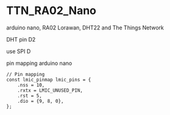 # TTN_RA02_Nano


arduino nano, RA02 Lorawan, DHT22 and The Things Network 

DHT pin D2 

use SPI D

pin mapping arduino nano 

```
// Pin mapping
const lmic_pinmap lmic_pins = {
    .nss = 10,
    .rxtx = LMIC_UNUSED_PIN,
    .rst = 5,
    .dio = {9, 8, 0},
};
```

